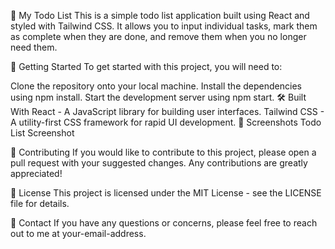 📝 My Todo List
This is a simple todo list application built using React and styled with Tailwind CSS. It allows you to input individual tasks, mark them as complete when they are done, and remove them when you no longer need them.

🚀 Getting Started
To get started with this project, you will need to:

Clone the repository onto your local machine.
Install the dependencies using npm install.
Start the development server using npm start.
🛠️ Built With
React - A JavaScript library for building user interfaces.
Tailwind CSS - A utility-first CSS framework for rapid UI development.
🎨 Screenshots
Todo List Screenshot

🤝 Contributing
If you would like to contribute to this project, please open a pull request with your suggested changes. Any contributions are greatly appreciated!

📄 License
This project is licensed under the MIT License - see the LICENSE file for details.

📧 Contact
If you have any questions or concerns, please feel free to reach out to me at your-email-address.
